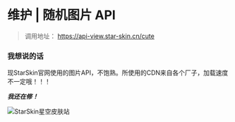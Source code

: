 # 维护 | 随机图片 API
> 调用地址： https://api-view.star-skin.cn/cute

### 我想说的话
现StarSkin官网使用的图片API，不饱熟。所使用的CDN来自各个厂子，加载速度不一定哦！！！

***我还在修！***

![StarSkin星空皮肤站](https://pic1.afdiancdn.com/user/ad79d8b4857e11eb848752540025c377/common/bbfa07cf4124552d8af83ce89ea74174_w1802_h935_s663.png?imageView2/1/w/3000/h/800)
